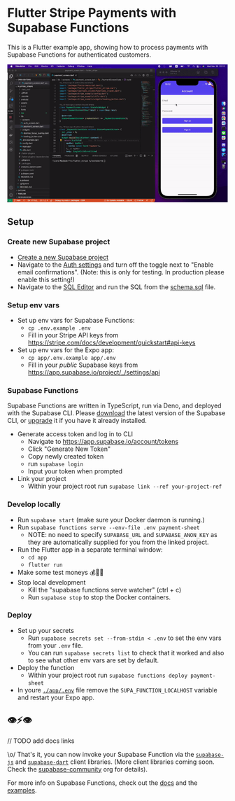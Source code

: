 # Flutter Stripe Payments with Supabase Functions

This is a Flutter example app, showing how to process payments with Supabase Functions for authenticated customers.

![Demo gif](./demo.gif)

## Setup

### Create new Supabase project

- [Create a new Supabase project](https://app.supabase.io/)
- Navigate to the [Auth settings](https://app.supabase.io/project/_/auth/settings) and turn off the toggle next to "Enable email confirmations". (Note: this is only for testing. In production please enable this setting!)
- Navigate to the [SQL Editor](https://app.supabase.io/project/_/sql) and run the SQL from the [schema.sql](./schema.sql) file.

### Setup env vars

- Set up env vars for Supabase Functions:
  - `cp .env.example .env`
  - Fill in your Stripe API keys from https://stripe.com/docs/development/quickstart#api-keys
- Set up env vars for the Expo app:
  - `cp app/.env.example app/.env`
  - Fill in your _public_ Supabase keys from https://app.supabase.io/project/_/settings/api

### Supabase Functions

Supabase Functions are written in TypeScript, run via Deno, and deployed with the Supabase CLI. Please [download](https://github.com/supabase/cli#install-the-cli) the latest version of the Supabase CLI, or [upgrade](https://github.com/supabase/cli#install-the-cli) it if you have it already installed.

- Generate access token and log in to CLI
  - Navigate to https://app.supabase.io/account/tokens
  - Click "Generate New Token"
  - Copy newly created token
  - run `supabase login`
  - Input your token when prompted
- Link your project
  - Within your project root run `supabase link --ref your-project-ref`

### Develop locally

- Run `supabase start` (make sure your Docker daemon is running.)
- Run `supabase functions serve --env-file .env payment-sheet`
  - NOTE: no need to specify `SUPABASE_URL` and `SUPABASE_ANON_KEY` as they are automatically supplied for you from the linked project.
- Run the Flutter app in a separate terminal window:
  - `cd app`
  - `flutter run`
- Make some test moneys 💰🧧💵
- Stop local development
  - Kill the "supabase functions serve watcher" (ctrl + c)
  - Run `supabase stop` to stop the Docker containers.

### Deploy

- Set up your secrets
  - Run `supabase secrets set --from-stdin < .env` to set the env vars from your `.env` file.
  - You can run `supabase secrets list` to check that it worked and also to see what other env vars are set by default.
- Deploy the function
  - Within your project root run `supabase functions deploy payment-sheet`
- In youre [`./app/.env`](./app/.env) file remove the `SUPA_FUNCTION_LOCALHOST` variable and restart your Expo app.

## 👁⚡️👁

// TODO add docs links

\o/ That's it, you can now invoke your Supabase Function via the [`supabase-js`]() and [`supabase-dart`]() client libraries. (More client libraries coming soon. Check the [supabase-community](https://github.com/supabase-community#client-libraries) org for details).

For more info on Supabase Functions, check out the [docs]() and the [examples]().
